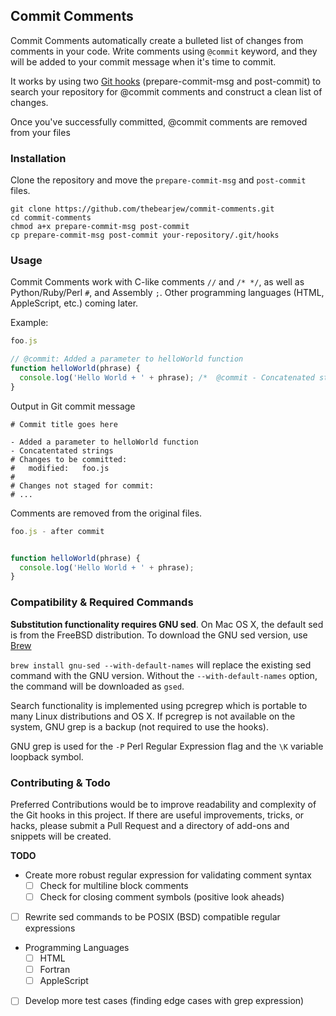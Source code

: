 ## Commit Comments

Commit Comments automatically create a bulleted list of changes from comments 
in your code. Write comments using `@commit` keyword, and they will be added to your commit message when it's time to commit.

It works by using two [Git hooks]() (prepare-commit-msg and post-commit) to
search your repository for @commit comments and construct a clean list of
changes. 

Once you've successfully committed, @commit comments are removed from
your files

### Installation

Clone the repository and move the `prepare-commit-msg` and `post-commit` files.

```
git clone https://github.com/thebearjew/commit-comments.git
cd commit-comments
chmod a+x prepare-commit-msg post-commit
cp prepare-commit-msg post-commit your-repository/.git/hooks 
```

### Usage

Commit Comments work with C-like comments `//` and `/* */`, as well as Python/Ruby/Perl `#`, and Assembly `;`. Other programming languages (HTML, AppleScript, etc.) coming later.

Example:

```js
foo.js

// @commit: Added a parameter to helloWorld function
function helloWorld(phrase) {
  console.log('Hello World + ' + phrase); /*  @commit - Concatenated strings */
}
```

Output in Git commit message

```
# Commit title goes here

- Added a parameter to helloWorld function
- Concatentated strings
# Changes to be committed:
#	modified:   foo.js 
#
# Changes not staged for commit:
# ...
```

Comments are removed from the original files.

```js
foo.js - after commit


function helloWorld(phrase) {
  console.log('Hello World + ' + phrase); 
}
```

### Compatibility & Required Commands
**Substitution functionality requires GNU sed**. On Mac OS X, the default sed is from the FreeBSD distribution. To download the GNU sed version, use [Brew](http://brew.sh)

`brew install gnu-sed --with-default-names` will replace the existing sed command with the GNU version. Without the `--with-default-names` option, the command will be downloaded as `gsed`.

Search functionality is implemented using pcregrep which is portable to many Linux distributions and OS X. If pcregrep is not available on the system, GNU grep is a backup (not required to use the hooks).

GNU grep is used for the `-P` Perl Regular Expression flag and the `\K` variable loopback symbol.


### Contributing & Todo
Preferred Contributions would be to improve readability and complexity of the Git hooks in this project. If there are useful improvements, tricks, or hacks, please submit a Pull Request and a directory of add-ons and snippets will be created.

**TODO**

- Create more robust regular expression for validating comment syntax
	- [ ] Check for multiline block comments
	- [ ] Check for closing comment symbols (positive look aheads)
- [ ] Rewrite sed commands to be POSIX (BSD) compatible regular expressions
- Programming Languages
	- [ ] HTML
	- [ ] Fortran
	- [ ] AppleScript
- [ ] Develop more test cases (finding edge cases with grep expression)


